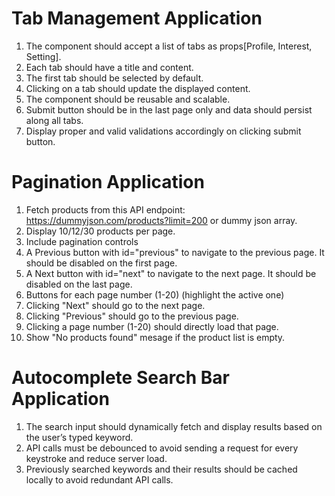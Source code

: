 # Tab Management Application

1. The component should accept a list of tabs as props[Profile, Interest, Setting].
2. Each tab should have a title and content.
3. The first tab should be selected by default.
4. Clicking on a tab should update the displayed content.
5. The component should be reusable and scalable.
6. Submit button should be in the last page only and data should persist along all tabs. 
7. Display proper and valid validations accordingly on clicking submit button.


# Pagination Application

1. Fetch products from this API endpoint: https://dummyjson.com/products?limit=200 or dummy json array.
2. Display 10/12/30 products per page.
3. Include pagination controls
4. A Previous button with id="previous" to navigate to the previous page. It should be disabled on the first page.
5. A Next button with id="next" to navigate to the next page. It should be disabled on the last page.
6. Buttons for each page number (1-20) (highlight the active one)
7. Clicking "Next" should go to the next page.
8. Clicking "Previous" should go to the previous page.
9. Clicking a page number (1-20) should directly load that page.
10. Show "No products found" mesage if the product list is empty.


# Autocomplete Search Bar Application

1. The search input should dynamically fetch and display results based on the user’s typed keyword.
2. API calls must be debounced to avoid sending a request for every keystroke and reduce server load.
3. Previously searched keywords and their results should be cached locally to avoid redundant API calls. 